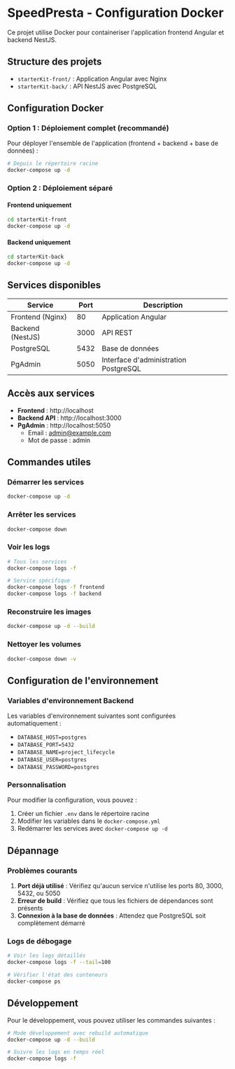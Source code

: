 # SpeedPresta - Configuration Docker

Ce projet utilise Docker pour containeriser l'application frontend Angular et backend NestJS.

## Structure des projets

- `starterKit-front/` : Application Angular avec Nginx
- `starterKit-back/` : API NestJS avec PostgreSQL

## Configuration Docker

### Option 1 : Déploiement complet (recommandé)

Pour déployer l'ensemble de l'application (frontend + backend + base de données) :

```bash
# Depuis le répertoire racine
docker-compose up -d
```

### Option 2 : Déploiement séparé

#### Frontend uniquement
```bash
cd starterKit-front
docker-compose up -d
```

#### Backend uniquement
```bash
cd starterKit-back
docker-compose up -d
```

## Services disponibles

| Service | Port | Description |
|---------|------|-------------|
| Frontend (Nginx) | 80 | Application Angular |
| Backend (NestJS) | 3000 | API REST |
| PostgreSQL | 5432 | Base de données |
| PgAdmin | 5050 | Interface d'administration PostgreSQL |

## Accès aux services

- **Frontend** : http://localhost
- **Backend API** : http://localhost:3000
- **PgAdmin** : http://localhost:5050
  - Email : admin@example.com
  - Mot de passe : admin

## Commandes utiles

### Démarrer les services
```bash
docker-compose up -d
```

### Arrêter les services
```bash
docker-compose down
```

### Voir les logs
```bash
# Tous les services
docker-compose logs -f

# Service spécifique
docker-compose logs -f frontend
docker-compose logs -f backend
```

### Reconstruire les images
```bash
docker-compose up -d --build
```

### Nettoyer les volumes
```bash
docker-compose down -v
```

## Configuration de l'environnement

### Variables d'environnement Backend

Les variables d'environnement suivantes sont configurées automatiquement :

- `DATABASE_HOST=postgres`
- `DATABASE_PORT=5432`
- `DATABASE_NAME=project_lifecycle`
- `DATABASE_USER=postgres`
- `DATABASE_PASSWORD=postgres`

### Personnalisation

Pour modifier la configuration, vous pouvez :

1. Créer un fichier `.env` dans le répertoire racine
2. Modifier les variables dans le `docker-compose.yml`
3. Redémarrer les services avec `docker-compose up -d`

## Dépannage

### Problèmes courants

1. **Port déjà utilisé** : Vérifiez qu'aucun service n'utilise les ports 80, 3000, 5432, ou 5050
2. **Erreur de build** : Vérifiez que tous les fichiers de dépendances sont présents
3. **Connexion à la base de données** : Attendez que PostgreSQL soit complètement démarré

### Logs de débogage

```bash
# Voir les logs détaillés
docker-compose logs -f --tail=100

# Vérifier l'état des conteneurs
docker-compose ps
```

## Développement

Pour le développement, vous pouvez utiliser les commandes suivantes :

```bash
# Mode développement avec rebuild automatique
docker-compose up -d --build

# Suivre les logs en temps réel
docker-compose logs -f
``` 